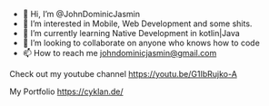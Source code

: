- 👋 Hi, I’m @JohnDominicJasmin
- 👀 I’m interested in Mobile, Web Development and some shits.
- 🌱 I’m currently learning Native Development in kotlin|Java
- 💞️ I’m looking to collaborate on anyone who knows how to code
- 📫 How to reach me johndominicjasmin@gmail.com

Check out my youtube channel https://youtu.be/G1IbRujko-A

My Portfolio https://cyklan.de/
<!---
JohnDominicJasmin/JohnDominicJasmin is a ✨ special ✨ repository because its `README.md` (this file) appears on your GitHub profile.
You can click the Preview link to take a look at your changes.
--->
